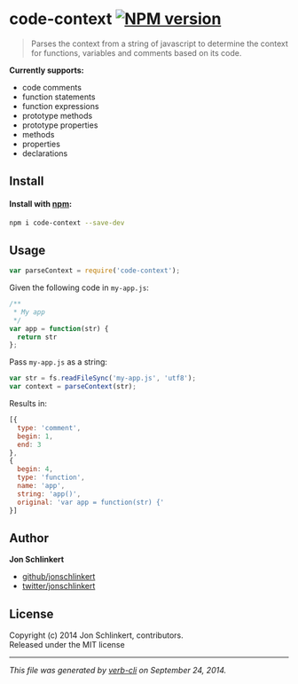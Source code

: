 # code-context [![NPM version](https://badge.fury.io/js/code-context.png)](http://badge.fury.io/js/code-context)

> Parses the context from a string of javascript to determine the context for functions, variables and comments based on its code.

**Currently supports:**

  - code comments
  - function statements
  - function expressions
  - prototype methods
  - prototype properties
  - methods
  - properties
  - declarations


## Install
#### Install with [npm](npmjs.org):

```bash
npm i code-context --save-dev
```

## Usage

```js
var parseContext = require('code-context');
```

Given the following code in `my-app.js`:

```js
/**
 * My app
 */
var app = function(str) {
  return str
};
```
Pass `my-app.js` as a string:

```js
var str = fs.readFileSync('my-app.js', 'utf8');
var context = parseContext(str);
```

Results in:

```js
[{
  type: 'comment',
  begin: 1,
  end: 3
},
{
  begin: 4,
  type: 'function',
  name: 'app',
  string: 'app()',
  original: 'var app = function(str) {'
}]
```

## Author

**Jon Schlinkert**
 
+ [github/jonschlinkert](https://github.com/jonschlinkert)
+ [twitter/jonschlinkert](http://twitter.com/jonschlinkert) 

## License
Copyright (c) 2014 Jon Schlinkert, contributors.  
Released under the MIT license

***

_This file was generated by [verb-cli](https://github.com/assemble/verb-cli) on September 24, 2014._